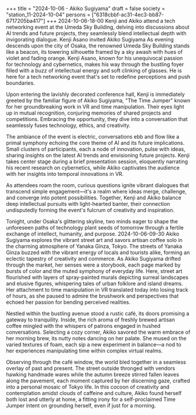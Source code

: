 +++
title = "2024-10-06 - Akiko Sugiyama"
draft = false
society = "station_11-2024-10-04"
persons = ["6318cbbf-ac31-4ec3-bb87-6717205ba417"]
+++
2024-10-06-18-00
Kenji and Akiko attend a tech networking event at the Umeda Sky Building, delving into discussions about AI trends and future projects, they seamlessly blend intellectual depth with invigorating dialogue.
Kenji Asano invited Akiko Sugiyama
As evening descends upon the city of Osaka, the renowned Umeda Sky Building stands like a beacon, its towering silhouette framed by a sky awash with hues of violet and fading orange. Kenji Asano, known for his unequivocal passion for technology and cybernetics, makes his way through the bustling foyer filled with a buzz of intellectual energy and soft clinking of glasses. He is here for a tech networking event that's set to redefine perceptions and push boundaries.

Upon entering the lavishly decorated conference hall, Kenji is immediately greeted by the familiar figure of Akiko Sugiyama, "The Time Jumper" known for her groundbreaking work in VR and time manipulation. Their eyes light up in mutual recognition, conjuring memories of shared projects and competitions. Embracing the opportunity, they dive into a conversation that seamlessly fuses technology, ethics, and creativity.

The ambiance of the event is electric, conversations ebb and flow like a primal symphony echoing the core theme of AI and its future implications. Small clusters of participants, each a node of innovation, pulse with ideas, sharing insights on the latest AI trends and envisioning future projects. Kenji takes center stage during a brief presentation session, eloquently narrating his recent research on cybernetics, while Akiko captivates the audience with her insights into temporal innovations in VR.

As attendees roam the room, curious questions ignite vibrant dialogues that transcend simple engagement—it's a realm where ideas merge, challenge, and converge into potent possibilities. Together, Kenji and Akiko balance deep intellectual pursuits with light-hearted banter, their connection undisputedly forming the event's fulcrum of creativity and inspiration.

Tonight, under Osaka's glittering skyline, two minds eager to shape the unforeseen paths of technology plant seeds of tomorrow through a fertile exchange of intellect, humanity, and purpose.
2024-10-06-09-30
Akiko Sugiyama explores the vibrant street art and savors artisan coffee solo in the charming atmosphere of Yanaka Ginza, Tokyo.
The streets of Yanaka Ginza buzzed with the vibrant energy of locals and tourists alike, forming an eclectic tapestry of creativity and commerce. As Akiko Sugiyama drifted through the market, her senses were a storybook, each page marked by bursts of color and the muted symphony of everyday life. Here, street art flourished with layers of spray-painted murals depicting surreal landscapes and elusive figures, whispering tales of urban folklore and island dreams. Her attachment to time manipulation in VR translated today into losing track of hours, as she paused to admire the brushwork and perspectives that echoed her passion for bending perceived realities.

Nestled within the bustling avenue stood a rustic café, its doors promising a gateway to tranquility. Inside, the rich aroma of freshly brewed artisan coffee mingled with the whispers of patrons engaged in hushed conversations. Selecting a cozy corner, Akiko savored the warm embrace of her morning brew, its nutty notes dancing on her palate. She mused on the varied textures of foam, each sip a new experiment in balance—a nod to her experiences manipulating time within complex virtual realms.

Observing through the café window, the world bled together in a seamless overlay of past and present. The street outside thronged with vendors hawking handmade wares while the autumn breeze stirred fallen leaves along the pavement, each moment captured by her discerning gaze, crafted into a personal mosaic of Tokyo life. In this cocoon of creativity and contemplation amidst clouds of caffeine and culture, Akiko found herself both lost and utterly at home, a fitting irony for a self-proclaimed Time Jumper intent on grounding herself, even if just for a morning.
